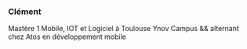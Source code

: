 ### Clément

Mastère 1 Mobile, IOT et Logiciel à Toulouse Ynov Campus && alternant chez Atos en développement mobile
